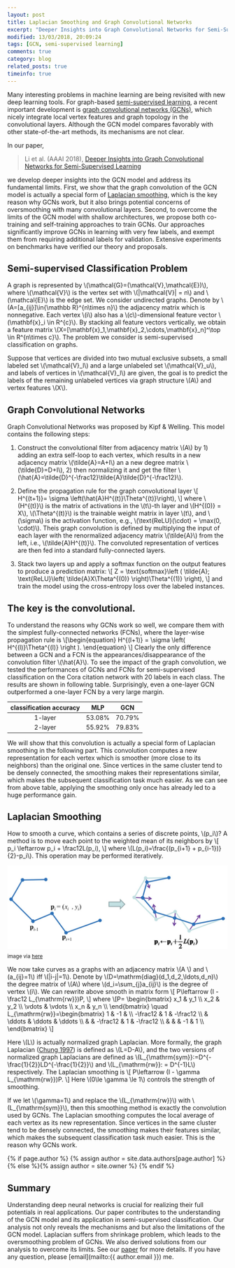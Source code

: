 ```yaml
---
layout: post
title: Laplacian Smoothing and Graph Convolutional Networks
excerpt: "Deeper Insights into Graph Convolutional Networks for Semi-Supervised Learning"
modified: 13/03/2018, 20:09:24
tags: [GCN, semi-supervised learning]
comments: true
category: blog
related_posts: true
timeinfo: true
---
```


Many interesting problems in machine learning are being revisited with new deep learning tools. For graph-based [semi-supervised learning](http://pages.cs.wisc.edu/~jerryzhu/pub/sslchicago09.pdf), a recent important development is [graph convolutional networks (GCNs)](http://tkipf.github.io/graph-convolutional-networks/), which nicely integrate local vertex features and graph topology in the convolutional layers. Although the GCN model compares favorably with other state-of-the-art methods, its mechanisms are not clear.

In our paper,
> Li et al. (AAAI 2018), [Deeper Insights into Graph Convolutional Networks for Semi-Supervised Learning](https://arxiv.org/abs/1801.07606)

we develop deeper insights into the GCN model and address its fundamental limits. First, we show that the graph convolution of the GCN model is actually a special form of [Laplacian smoothing](https://graphics.stanford.edu/courses/cs468-12-spring/LectureSlides/06_smoothing.pdf), which is the key reason why GCNs work, but it also brings potential concerns of oversmoothing with many convolutional layers. Second, to overcome the limits of the GCN model with shallow architectures, we propose both co-training and self-training approaches to train GCNs. Our approaches significantly improve GCNs in learning with very few labels, and exempt them from requiring additional labels for validation. Extensive experiments on benchmarks have verified our theory and proposals.

## Semi-supervised Classification Problem
A graph is represented by \\(\mathcal{G}=(\mathcal{V},\mathcal{E})\\), where \\(\mathcal{V}\\) is the vertex set with \\(|\mathcal{V}| = n\\) and \\(\mathcal{E}\\) is the edge set. We consider undirected graphs. Denote by \\(A=[a_{ij}]\in{\mathbb R}^{n\times n}\\) the adjacency matrix which is nonnegative. Each vertex \\(i\\) also has a \\(c\\)-dimensional feature vector \\(\mathbf{x}_i \in R^{c}\\). By stacking all feature vectors vertically, we obtain a feature matrix \\(X=[\mathbf{x}_1,\mathbf{x}_2,\cdots,\mathbf{x}_n]^\top \in R^{n\times c}\\). The problem we consider is semi-supervised classification on graphs.

Suppose that vertices are divided into two mutual exclusive subsets, a small labeled set \\(\mathcal{V}_l\\) and a large unlabeled set \\(\mathcal{V}_u\\), and labels of vertices in \\(\mathcal{V}_l\\) are given, the goal is to predict the labels of the remaining unlabeled vertices via graph structure \\(A\\) and vertex features \\(X\\).


## Graph Convolutional Networks
Graph Convolutional Networks was proposed by Kipf & Welling. This model contains the following steps:

1. Construct the convolutional filter from adjacency matrix \\(A\\) by 1) adding an extra self-loop to each vertex, which results in a new adjacency matrix \\(\tilde{A}=A+I\\) an a new degree matrix \\(\tilde{D}=D+I\\), 2) then normalizing it and get the filter \\(\hat{A}=\tilde{D}^{-\frac12}\tilde{A}\tilde{D}^{-\frac12}\\).

2. Define the propagation rule for the graph convolutional layer
\\[ H^{(t+1)}= \sigma \left(\hat{A}H^{(t)}\Theta^{(t)}\right), \\]
where \\(H^{(t)}\\) is the matrix of activations in the \\(t\\)-th layer and \\(H^{(0)} = X\\), \\(\Theta^{(t)}\\) is the trainable weight matrix in layer \\(t\\), and \\(\sigma\\) is the activation function, e.g., \\(\text{ReLU}(\cdot) = \max(0, \cdot)\\). Theis graph convolution is defined by multiplying the input of each layer with the renormalized adjacency matrix \\(\tilde{A}\\) from the left, i.e., \\(\tilde{A}H^{(t)}\\). The convoluted representation of vertices are then fed into a standard fully-connected layers.

3. Stack two layers up and apply a softmax function on the output features to produce a prediction matrix:
\\[ Z = \text{softmax}\left (
    \tilde{A}\; \text{ReLU}\left(
    \tilde{A}X\Theta^{(0)}
    \right)\Theta^{(1)}
\right), \\]
and train the model using the cross-entropy loss over the labeled instances.


## The key is the convolutional.
To understand the reasons why GCNs work so well, we compare them with the simplest fully-connected networks (FCNs), where the layer-wise propagation rule is
\\[\begin{equation}
H^{(l+1)} = \sigma \left( H^{(l)}\Theta^{(l)} \right ).
\end{equation}
\\]
Clearly the only difference between a GCN and a FCN is the appearances/disappearance of the convolution filter \\(\hat{A}\\). To see the impact of the graph convolution, we tested the performances of GCNs and FCNs for semi-supervised classification on the Cora citation network with 20 labels in each class. The results are shown in following table. Surprisingly, even a one-layer GCN outperformed a one-layer FCN by a very large margin.

|classification accuracy|MLP|GCN|
|:-----:|:----:|:----:|
|1-layer|53.08%|70.79%|
|2-layer|55.92%|79.83%|

We will show that this convolution is actually a special form of Laplacian smoothing in the following part. This convolution computes a new representation for each vertex which is smoother (more close to its neighbors) than the original one. Since vertices in the same cluster tend to be densely connected, the smoothing makes their representations similar, which makes the subsequent classification task much easier. As we can see from above table, applying the smoothing only once has already led to a huge performance gain.

## Laplacian Smoothing
How to smooth a curve, which contains a series of discrete points, \\(p_i\\)?
A method is to move each point to the weighted mean of its neighbors by
\\[
p_i \leftarrow p_i + \frac12L(p_i),
\\]
where \\(L(p_i)=\frac{(p_{i+1} + p_{i-1})}{2}-p_i\\). This operation may be performed iteratively.

![Laplacian Smoothing](/images/laplacian_smoothing.png)
<sub>image via [here](https://graphics.stanford.edu/courses/cs468-12-spring/LectureSlides/06_smoothing.pdf)</sub>

We now take curves as a graphs with an adjacency matrix \\(A \\) and \\(a_{ij}=1\\) iff \\(\|i-j\|=1\\). Denote by \\(D=\mathrm{diag}(d_1,d_2,\ldots,d_n)\\) the degree matrix of \\(A\\) where \\(d_i=\sum_{j}a_{ij}\\) is the degree of vertex \\(i\\). We can rewrite above smooth in matrix form
\\[
    P\leftarrow (I - \frac12 L_{\mathrm{rw}})P,
\\]
where
\\[P=
\begin{bmatrix} x_1 & y_1 \\\\ x_2 & y_2 \\\\ \vdots & \vdots \\\\ x_n & y_n  \\\\ \end{bmatrix} \quad
L_{\mathrm{rw}}=\begin{bmatrix} 1 & -1 & \\\\ -\frac12 & 1 & -\frac12 \\\\ & \ddots & \ddots & \ddots \\\\ & & -\frac12 & 1 & -\frac12 \\\\ & & & -1 & 1 \\\\ \end{bmatrix}
\\]

Here \\(L\\) is actually normalized graph Laplacian.
More formally, the graph Laplacian ([Chung 1997](http://www.math.ucsd.edu/~fan/research/revised.html)) is defined as \\(L=D-A\\), and the two versions of normalized graph Laplacians are defined as \\(L_{\mathrm{sym}}:=D^{-\frac{1}{2}}LD^{-\frac{1}{2}}\\) and \\(L_{\mathrm{rw}}: = D^{-1}L\\) respectively. The Laplacian smoothing is
\\[
    P\leftarrow (I - \gamma L_{\mathrm{rw}})P.
\\]
Here \\(0\le \gamma \le 1\\) controls the strength of smoothing.

If we let \\(\gamma=1\\) and replace the \\(L_{\mathrm{rw}}\\) with \\(L_{\mathrm{sym}}\\), then this smoothing method is exactly the convolution used by GCNs. The Laplacian smoothing computes the local average of each vertex as its new representation. Since vertices in the same cluster tend to be densely connected, the smoothing makes their features similar, which makes the subsequent classification task much easier. This is the reason why GCNs work.

{% if page.author %}
  {% assign author = site.data.authors[page.author] %}{% else %}{% assign author = site.owner %}
{% endif %}
## Summary
Understanding deep neural networks is crucial for realizing their full potentials in real applications. Our paper contributes to the understanding of the GCN model and its application in semi-supervised classification. Our analysis not only reveals the mechanisms and but also the limitations of the GCN model. Laplacian suffers from shrinkage problem, which leads to the oversmoothing problem of GCNs. We also derived solutions from our analysis to overcome its limits. See our [paper](https://arxiv.org/abs/1801.07606) for more details. If you have any question, please [email](mailto:{{ author.email }}) me.
